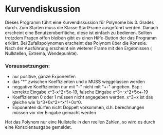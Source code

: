 # Kurvendiskussion

Dieses Programm führt eine Kurvendiskussion für Polynome bis 3. Grades durch.
Zum Starten muss die Klasse StartFrame ausgeführt werden.
Danach erscheint eine Benutzeroberfläche, diese ist einfach zu bedienen. Sollten trotzdem Fragen offen bleiben gibt es einen Hilfe-Button der das Programm erklärt.
Bei Zufallspolynomen erscheint das Polynom über die Konsole.
Nach der Ausführung erscheint ein wieterer Frame mit  den Ergebnissen ( Nullstellen, Extrema, Wendepunkte).

### Voraussetzungen:  
- nur positive, ganze Exponenten 
- das "*" zwischen Koeffizienten und x MUSS weggelassen werden
- neggative Koeffizienten nur mit "-" nicht mit "+-" angeben. Bsp.: korrekte Eingabe x^3-x^2+5x-19, falsche Eingabe x^3+-x^2+5x+-19
- Koeffizienten 0 oder 1 müssen nicht angegeben werden. x^3+x ist das gleiche wie 1x^3+0x^2+^x^1+0x^0.
- Exponenten dürfen nicht Doppelt vorkommen, d.h. berechnungen müssen vor der Eingabe gemacht werden
                  
Hat das Polynom nur eine Nullstelle in den reellen Zahlen, so wird es durch eine Konsolenausgabe gemeldet.
